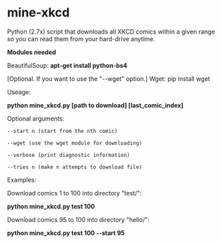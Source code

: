 # mine-xkcd
Python (2.7x) script that downloads all XKCD comics within a given range so you can read them from your hard-drive anytime.

**Modules needed**

BeautifulSoup: **apt-get install python-bs4**

[Optional. If you want to use the "--wget" option.] Wget: pip install wget

Useage:

**python mine_xkcd.py [path to download] [last_comic_index]**

Optional arguments: 

	--start n (start from the nth comic)

	--wget (use the wget module for downloading)
		    
	--verbose (print diagnostic information)
		    
	--tries n (make n attempts to download file)

Examples:

Download comics 1 to 100 into directory "test/":

**python mine_xkcd.py test 100**

Download comics 95 to 100 into directory "hello/":

**python mine_xkcd.py test 100 --start 95**


